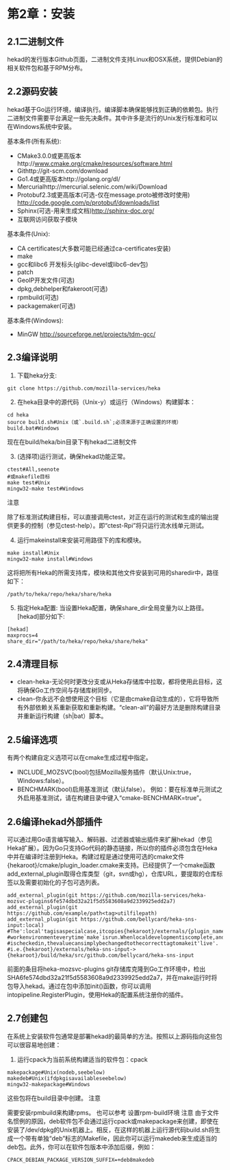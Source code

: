 第2章：安装
=====

2.1二进制文件
------
hekad的发行版本Github页面，二进制文件支持Linux和OSX系统，提供Debian的相关软件包和基于RPM分布。

2.2源码安装
------
hekad基于Go运行环境，编译执行。编译脚本确保能够找到正确的依赖包。执行二进制文件需要平台满足一些先决条件。其中许多是流行的Unix发行标准和可以在Windows系统中安装。

基本条件(所有系统):
* CMake3.0.0或更高版本http://www.cmake.org/cmake/resources/software.html
* Githttp://git-scm.com/download
* Go1.4或更高版本http://golang.org/dl/
* Mercurialhttp://mercurial.selenic.com/wiki/Download
* Protobuf2.3或更高版本(可选-仅在message.proto被修改时使用) http://code.google.com/p/protobuf/downloads/list
* Sphinx(可选-用来生成文档)http://sphinx-doc.org/
* 互联网访问获取子模块

基本条件(Unix):
* CA certificates(大多数可能已经通过ca-certificates安装)
* make
* gcc和libc6 开发标头(glibc-devel或libc6-dev包)
* patch
* GeoIP开发文件(可选)
* dpkg,debhelper和fakeroot(可选)
* rpmbuild(可选)
* packagemaker(可选)

基本条件(Windows):
* MinGW http://sourceforge.net/projects/tdm-gcc/

2.3编译说明
------
1. 下载heka分支:
```
git clone https://github.com/mozilla-services/heka
```

2. 在heka目录中的源代码（Unix-y）或运行（Windows）构建脚本：
```
cd heka
source build.sh#Unix（或`.build.sh`;必须来源于正确设置的环境）
build.bat#Windows
```
现在在build/heka/bin目录下有hekad二进制文件

3. (选择项)运行测试，确保hekad功能正常。
```
ctest#All,seenote
#或makefile目标
make test#Unix
mingw32-make test#Windows
```
注意

除了标准测试构建目标，可以直接调用ctest，对正在运行的测试和生成的输出提供更多的控制（参见ctest-help）。即“ctest-Rpi”将只运行流水线单元测试。

4. 运行makeinstall来安装可用路径下的库和模块。
```
make install#Unix
mingw32-make install#Windows
```
这将把所有Heka的所需支持库，模块和其他文件安装到可用的sharedir中，路径如下：
```
/path/to/heka/repo/heka/share/heka
```

5. 指定Heka配置:
当设置Heka配置，确保share_dir全局变量为以上路径。[hekad]部分如下:
```
[hekad]
maxprocs=4
share_dir="/path/to/heka/repo/heka/share/heka"
```

2.4清理目标
------
* clean-heka-无论何时更改分支或从Heka存储库中拉取，都将使用此目标，这将确保Go工作空间与存储库树同步。
* clean-你永远不会想使用这个目标（它是由cmake自动生成的），它将导致所有外部依赖关系重新获取和重新构建。“clean-all”的最好方法是删除构建目录并重新运行构建（sh|bat）脚本。

2.5编译选项
------
有两个构建自定义选项可以在cmake生成过程中指定。
* INCLUDE_MOZSVC(bool)包括Mozilla服务插件（默认Unix:true，Windows:false）。
* BENCHMARK(bool)启用基准测试（默认false）。
例如：要在标准单元测试之外启用基准测试，请在构建目录中键入“cmake-BENCHMARK=true”。

2.6编译hekad外部插件
------
可以通过用Go语言编写输入、解码器、过滤器或输出插件来扩展hekad（参见Heka扩展）。因为Go只支持Go代码的静态链接，所以你的插件必须包含在Heka中并在编译时注册到Heka。构建过程是通过使用可选的cmake文件{hekaroot}/cmake/plugin_loader.cmake来支持。已经提供了一个cmake函数add_external_plugin取得仓库类型（git，svn或hg），仓库URL，要提取的仓库标签以及需要初始化的子包可选列表。
```
add_external_plugin(git https://github.com/mozilla-services/heka-mozsvc-plugins6fe574dbd32a21f5d5583608a9d2339925edd2a7)
add_external_plugin(git https://github.com/example/path<tag>utilfilepath)
add_external_plugin(git https://github.com/bellycard/heka-sns-input:local)
#The':local'tagisaspecialcase,itcopies{hekaroot}/externals/{plugin_name}intotheGo
#workenvironmenteverytime`make`isrun.Whenlocaldevelopmentiscomplete,andthesource
#ischeckedin,thevaluecansimplybechangedtothecorrecttagtomakeit'live'.
#i.e.{hekaroot}/externals/heka-sns-input->{hekaroot}/build/heka/src/github.com/bellycard/heka-sns-input
```
前面的条目将heka-mozsvc-plugins git存储库克隆到Go工作环境中，检出SHA6fe574dbd32a21f5d5583608a9d2339925edd2a7，并在make运行时将包导入hekad。通过在包中添加init()函数，你可以调用intopipeline.RegisterPlugin，使用Heka的配置系统注册你的插件。

2.7创建包
------
在系统上安装软件包通常是部署hekad的最简单的方法。按照以上源码指向这些包可以很容易地创建：
1. 运行cpack为当前系统构建适当的软件包：cpack
```
makepackage#Unix(nodeb,seebelow)
makedeb#Unix(ifdpkgisavailableseebelow)
mingw32-makepackage#Windows
```
这些包将在build目录中创建。
注意

需要安装rpmbuild来构建rpms。
也可以参考
设置rpm-build环境
注意
由于文件名惯例的原因，deb软件包不会通过运行cpack或makepackage来创建，即使在安装了/dev/dpkg的Unix机器上。相反，在这样的机器上运行源代码build.sh将生成一个带有单独“deb”标志的Makefile，因此你可以运行makedeb来生成适当的deb包。此外，你可以在软件包版本中添加后缀，例如：
```
CPACK_DEBIAN_PACKAGE_VERSION_SUFFIX=+deb8makedeb
```
